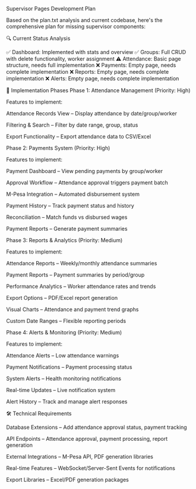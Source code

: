 Supervisor Pages Development Plan

Based on the
plan.txt analysis and current codebase, here's the comprehensive plan for missing supervisor components:

🔍 Current Status Analysis

✅ Dashboard: Implemented with stats and overview
✅ Groups: Full CRUD with delete functionality, worker assignment
⚠️ Attendance: Basic page structure, needs full implementation
❌ Payments: Empty page, needs complete implementation
❌ Reports: Empty page, needs complete implementation
❌ Alerts: Empty page, needs complete implementation

🚀 Implementation Phases
Phase 1: Attendance Management (Priority: High)

Features to implement:

Attendance Records View – Display attendance by date/group/worker

Filtering & Search – Filter by date range, group, status

Export Functionality – Export attendance data to CSV/Excel

Phase 2: Payments System (Priority: High)

Features to implement:

Payment Dashboard – View pending payments by group/worker

Approval Workflow – Attendance approval triggers payment batch

M-Pesa Integration – Automated disbursement system

Payment History – Track payment status and history

Reconciliation – Match funds vs disbursed wages

Payment Reports – Generate payment summaries

Phase 3: Reports & Analytics (Priority: Medium)

Features to implement:

Attendance Reports – Weekly/monthly attendance summaries

Payment Reports – Payment summaries by period/group

Performance Analytics – Worker attendance rates and trends

Export Options – PDF/Excel report generation

Visual Charts – Attendance and payment trend graphs

Custom Date Ranges – Flexible reporting periods

Phase 4: Alerts & Monitoring (Priority: Medium)

Features to implement:

Attendance Alerts – Low attendance warnings

Payment Notifications – Payment processing status

System Alerts – Health monitoring notifications

Real-time Updates – Live notification system

Alert History – Track and manage alert responses

🛠 Technical Requirements

Database Extensions – Add attendance approval status, payment tracking

API Endpoints – Attendance approval, payment processing, report generation

External Integrations – M-Pesa API, PDF generation libraries

Real-time Features – WebSocket/Server-Sent Events for notifications

Export Libraries – Excel/PDF generation packages